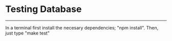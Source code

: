 # Testing Database
--------
In a terminal first install the necesary dependencies; "npm install". Then, just type "make test"

